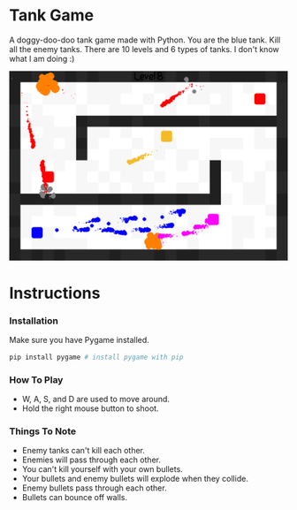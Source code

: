 # Tank Game
A doggy-doo-doo tank game made with Python. You are the blue tank. Kill all the enemy tanks. There are 10 levels and 6 types of tanks. I don't know what I am doing :)

<img src="README.assets/tanks_in_action.png">

# Instructions
### Installation
Make sure you have Pygame installed.
```bash
pip install pygame # install pygame with pip
```
### How To Play
* W, A, S, and D are used to move around.
* Hold the right mouse button to shoot.

### Things To Note
* Enemy tanks can't kill each other.
* Enemies will pass through each other.
* You can't kill yourself with your own bullets.
* Your bullets and enemy bullets will explode when they collide.
* Enemy bullets pass through each other.
* Bullets can bounce off walls.
